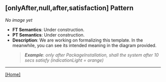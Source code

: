 ## [onlyAfter,null,after,satisfaction] Pattern
_No image yet_
 * **FT Semantics**: Under construction.
 * **PT Semantics**: Under construction.
 * **Description**: We are working on formalizing this template. In the meanwhile, you can see its intended meaning in the diagram provided.
   > **_Example_**: _only after PackageInstallation,   shall the system  after 10 secs satisfy (indicationLight = orange)_   
***
[[Home]](../semantics.md)
